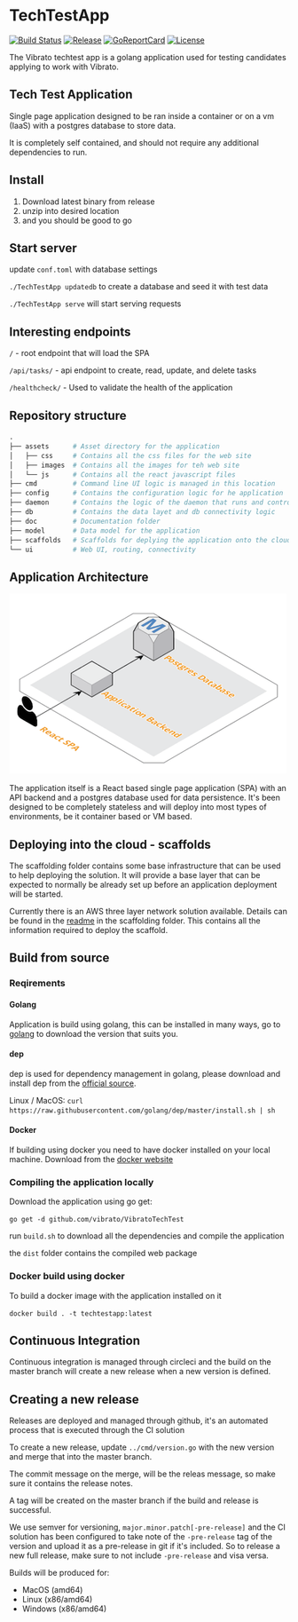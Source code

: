 # TechTestApp

[![Build Status][circleci-badge]][circleci]
[![Release][release-badge]][release]
[![GoReportCard][report-badge]][report]
[![License][license-badge]][license]

[circleci-badge]: https://circleci.com/gh/vibrato/TechTestApp.svg?style=shield&circle-token=8dfd03c6c2a5dc5555e2f1a84c36e33bc58ad0aa
[circleci]: https://circleci.com/gh/vibrato/TechTestApp
[release-badge]: http://img.shields.io/github/release/vibrato/TechTestApp/all.svg?style=flat
[release]:https://github.com/vibrato/TechTestApp/releases
[report-badge]: https://goreportcard.com/badge/github.com/vibrato/TechTestApp
[report]: https://goreportcard.com/report/github.com/vibrato/TechTestApp
[license-badge]: https://img.shields.io/github/license/vibrato/TechTestApp.svg?style=flat
[license]: https://github.com/vibrato/TechTestApp/license

The Vibrato techtest app is a golang application used for testing candidates applying to work with Vibrato.

## Tech Test Application

Single page application designed to be ran inside a container or on a vm (IaaS) with a postgres database to store data.

It is completely self contained, and should not require any additional dependencies to run.

## Install

1. Download latest binary from release
2. unzip into desired location
3. and you should be good to go

## Start server

update `conf.toml` with database settings

`./TechTestApp updatedb` to create a database and seed it with test data

`./TechTestApp serve` will start serving requests

## Interesting endpoints

`/` - root endpoint that will load the SPA

`/api/tasks/` - api endpoint to create, read, update, and delete tasks

`/healthcheck/` - Used to validate the health of the application

## Repository structure

``` python
.
├── assets      # Asset directory for the application
│   ├── css     # Contains all the css files for the web site
│   ├── images  # Contains all the images for teh web site
│   └── js      # Contains all the react javascript files
├── cmd         # Command line UI logic is managed in this location
├── config      # Contains the configuration logic for he application
├── daemon      # Contains the logic of the daemon that runs and controll the app
├── db          # Contains the data layet and db connectivity logic
├── doc         # Documentation folder
├── model       # Data model for the application
├── scaffolds   # Scaffolds for deplying the application onto the cloud
└── ui          # Web UI, routing, connectivity
```

## Application Architecture

![architecture](images/architecture.png)

The application itself is a React based single page application (SPA) with an API backend and a postgres database used for data persistence. It's been designed to be completely stateless and will deploy into most types of environments, be it container based or VM based.

## Deploying into the cloud - scaffolds

The scaffolding folder contains some base infrastructure that can be used to help deploying the solution. It will provide a base layer that can be expected to normally be already set up before an application deployment will be started.

Currently there is an AWS three layer network solution available. Details can be found in the [readme](scaffolds/aws/cfn/readme.md) in the scaffolding folder. This contains all the information required to deploy the scaffold.

## Build from source

### Reqirements

#### Golang

Application is build using golang, this can be installed in many ways, go to [golang](https://golang.org/) to download the version that suits you.

#### dep

dep is used for dependency management in golang, please download and install dep from the [official source](https://github.com/golang/dep).

Linux / MacOS: `curl https://raw.githubusercontent.com/golang/dep/master/install.sh | sh`

#### Docker

If building using docker you need to have docker installed on your local machine. Download from the [docker website](https://www.docker.com/get-started)

### Compiling the application locally

Download the application using go get:

`go get -d github.com/vibrato/VibratoTechTest`

run `build.sh` to download all the dependencies and compile the application

the `dist` folder contains the compiled web package

### Docker build using docker

To build a docker image with the application installed on it

`docker build . -t techtestapp:latest`

## Continuous Integration

Continuous integration is managed through circleci and the build on the master branch will create a new release when a new version is defined.

## Creating a new release

Releases are deployed and managed through github, it's an automated process that is executed through the CI solution

To create a new release, update `../cmd/version.go` with the new version and merge that into the master branch.

The commit message on the merge, will be the releas message, so make sure it contains the release notes.

A tag will be created on the master branch if the build and release is successful.

We use semver for versioning, `major.minor.patch[-pre-release]` and the CI solution has been configured to take note of the `-pre-release` tag of the version and upload it as a pre-release in git if it's included. So to release a new full release, make sure to not include `-pre-release` and visa versa.

Builds will be produced for:

* MacOS (amd64)
* Linux (x86/amd64)
* Windows (x86/amd64)
